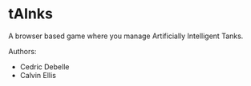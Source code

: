 # tAInks
A browser based game where you manage Artificially Intelligent Tanks.

Authors:
* Cedric Debelle
* Calvin Ellis
